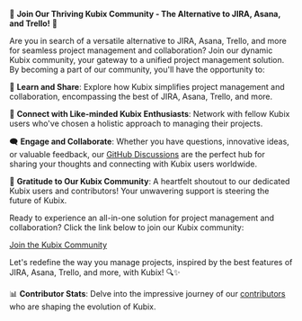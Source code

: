 🌟 **Join Our Thriving Kubix Community - The Alternative to JIRA, Asana, and Trello!** 🌟

Are you in search of a versatile alternative to JIRA, Asana, Trello, and more for seamless project management and collaboration? Join our dynamic Kubix community, your gateway to a unified project management solution. By becoming a part of our community, you'll have the opportunity to:

🚀 **Learn and Share**: Explore how Kubix simplifies project management and collaboration, encompassing the best of JIRA, Asana, Trello, and more.

🤝 **Connect with Like-minded Kubix Enthusiasts**: Network with fellow Kubix users who've chosen a holistic approach to managing their projects.

🗨️ **Engage and Collaborate**: Whether you have questions, innovative ideas, or valuable feedback, our [GitHub Discussions](https://github.com/orgs/Kubik-Management/discussions) are the perfect hub for sharing your thoughts and connecting with Kubix users worldwide.

🙏 **Gratitude to Our Kubix Community**: A heartfelt shoutout to our dedicated Kubix users and contributors! Your unwavering support is steering the future of Kubix.

Ready to experience an all-in-one solution for project management and collaboration? Click the link below to join our Kubix community:

[Join the Kubix Community](https://kubix-talk.slack.com)

Let's redefine the way you manage projects, inspired by the best features of JIRA, Asana, Trello, and more, with Kubix! 🔍✨


📊 **Contributor Stats**: Delve into the impressive journey of our [contributors](https://github.com/kubixproject/graphs/contributors) who are shaping the evolution of Kubix.

<!-- readme: contributors -start -->
<!-- readme: contributors -end -->



